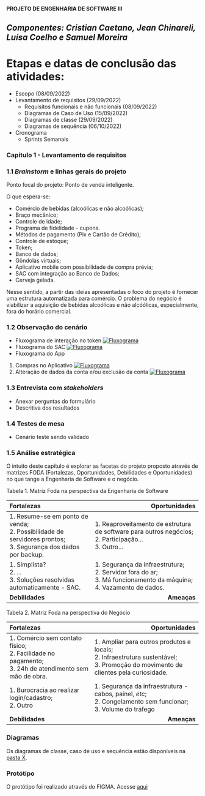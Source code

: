#### PROJETO DE ENGENHARIA DE SOFTWARE III
## _Componentes: Cristian Caetano, Jean Chinareli, Luísa Coelho e Samuel Moreira_

# Etapas e datas de conclusão das atividades:

- Escopo (08/09/2022)
- Levantamento de requisitos (29/09/2022)
   * Requisitos funcionais e não funcionais (08/09/2022)
   * Diagramas de Caso de Uso (15/09/2022)
   * Diagramas de classe (29/09/2022)
   * Diagramas de sequência (06/10/2022)
- Cronograma
   * Sprints Semanais
   
### Capítulo 1 - Levantamento de requisitos
### 1.1 _Brainstorm_ e linhas gerais do projeto

Ponto focal do projeto: Ponto de venda inteligente.

O que espera-se:
- Comércio de bebidas (alcoólicas e não alcoólicas);
- Braço mecânico;
- Controle de idade;
- Programa de fidelidade - cupons.
- Métodos de pagamento (Pix e Cartão de Crédito);
- Controle de estoque;
- Token;
- Banco de dados;
- Gôndolas virtuais;
- Aplicativo mobile com possibilidade de compra prévia;
- SAC com integração ao Banco de Dados;
- Cerveja gelada.

Nesse sentido, a partir das ideias apresentadas o foco do projeto é fornecer uma estrutura automatizada para comércio. O problema do negócio é viabilizar a aquisição de bebidas alcoólicas e não alcóólicas, especialmente, fora do horário comercial.

### 1.2 Observação do cenário
 - Fluxograma de interação no token 
  [![Fluxograma](https://files.catbox.moe/m8vqrq.png "Fluxograma")](https://files.catbox.moe/m8vqrq.png "Fluxograma")
 - Fluxograma do SAC
  [![Fluxograma](https://files.catbox.moe/y49sii.png "Fluxograma do SAC")](https://files.catbox.moe/y49sii.png "Fluxograma do SAC")
 - Fluxograma do App
 1. Compras no Aplicativo
 [![Fluxograma](https://files.catbox.moe/b6gjql.png "Fluxograma de compras no APP")](https://files.catbox.moe/b6gjql.png "Fluxograma de compras no APP")
 2. Alteração de dados da conta e/ou exclusão da conta
 [![Fluxograma](https://files.catbox.moe/omqvaz.png "Fluxograma de alterações na conta dentro do APP")](https://files.catbox.moe/omqvaz.png "Fluxograma de alterações na conta dentro do APP")
 
 
### 1.3 Entrevista com _stakeholders_
- Anexar perguntas do formulário
- Descritiva dos resultados

### 1.4 Testes de mesa
- Cenário teste sendo validado

### 1.5 Análise estratégica

O intuito deste capítulo é explorar as facetas do projeto proposto através de matrizes FODA (Fortalezas, Oportunidades, Debilidades e Oportunidades) no que tange a Engenharia de Software e o negócio. 

Tabela 1. Matriz Foda na perspectiva da Engenharia de Software

|<div style="text-align: left"> Fortalezas  | <div style="text-align: right"> Oportunidades |
|---|---|
| 1. Resume-se em ponto de venda; <br > 2. Possibilidade de servidores prontos; <br > 3. Segurança dos dados por backup. | 1. Reaproveitamento de estrutura de software para outros negócios; <br > 2. Participação... <br > 3. Outro...| 
|1. Simplista? <br > 2. ... <br > 3. Soluções resolvidas automaticamente - SAC. | 1. Segurança da infraestrutura; <br > 2. Servidor fora do ar; <br > 3. Má funcionamento da máquina; <br > 4. Vazamento de dados.  | 
| <div style="text-align: left"> **Debilidades**| <div style="text-align: right"> **Ameaças** |

Tabela 2. Matriz Foda na perspectiva do Negócio

| <div style="text-align: left"> Fortalezas | <div style="text-align: right"> Oportunidades |
|---|---|
| 1. Comércio sem contato físico; <br > 2. Facilidade no pagamento; <br > 3. 24h de atendimento sem mão de obra. | 1. Ampliar para outros produtos e locais; <br > 2. Infraestrutura sustentável; <br > 3. Promoção do movimento de clientes pela curiosidade. | 
|1. Burocracia ao realizar login/cadastro; <br > 2. Outro | 1. Segurança da infraestrutura  - cabos, painel, _etc_; <br > 2. Congelamento sem funcionar; <br > 3. Volume do tráfego | 
| <div style="text-align: left"> **Debilidades**|<div style="text-align: right"> **Ameaças** |  


### Diagramas

Os diagramas de classe, caso de uso e sequência estão disponíveis na [pasta X](https://github.com/smllb/projeto-es3/tree/main/Diagrama).

### Protótipo

O protótipo foi realizado através do FIGMA. Acesse [aqui](https://www.google.com/?gws_rd=ssl)
